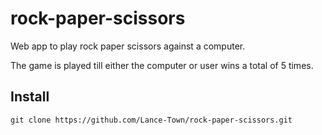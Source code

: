 # rock-paper-scissors

Web app to play rock paper scissors against a computer. 

The game is played till either the computer or user wins a total of 5 times. 


## Install
```shell
git clone https://github.com/Lance-Town/rock-paper-scissors.git
```
